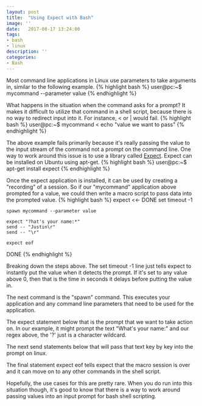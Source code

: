 ```yaml
---
layout: post
title:  "Using Expect with Bash"
image: ''
date:   2017-08-17 13:24:00
tags:
- bash
- linux
description: ''
categories:
- Bash 
---
```


Most command line applications in Linux use parameters to take arguments in, similar to the following example.
{% highlight bash %}
user@pc:~$ mycommand --parameter value
{% endhighlight %}

What happens in the situation when the command asks for a prompt? It makes it difficult to utilize that command in a shell script, because there is no way to redirect input into it. For instance, < or \| would fail.
{% highlight bash %}
user@pc:~$ mycommand < echo "value we want to pass"
{% endhighlight %}

The above example fails primarily because it's really passing the value to the input stream of the command not a prompt on the command line. One way to work around this issue is to use a library called [Expect](https://packages.ubuntu.com/search?keywords=expect). Expect can be installed on Ubuntu using apt-get.
{% highlight bash %}
user@pc:~$ apt-get install expect
{% endhighlight %}

Once the expect application is installed, it can be used by creating a "recording" of a session. So if our "mycommand" application above prompted for a value, we could then write a macro script to pass data into the prompted value.
{% highlight bash %}
expect <<- DONE
	set timeout -1

	spawn mycommand --parameter value

	expect "?hat's your name:*"
	send -- "Justin\r"
	send -- "\r"

	expect eof
DONE
{% endhighlight %}

Breaking down the steps above. The set timeout -1 line just tells expect to instantly put the value when it detects the prompt. If it's set to any value above 0, then that is the time in seconds it delays before putting the value in. 

The next command is the "spawn" command. This executes your application and any command line parameters that need to be used for the application. 

The expect statement below that is the prompt that we want to take action on. In our example, it might prompt the text "What's your name:" and our regex above, the '?' just is a character wildcard.

The next send statements below that will pass that text key by key into the prompt on linux. 

The final statement expect eof tells expect that the macro session is over and it can move on to any other commands in the shell script. 

Hopefully, the use cases for this are pretty rare. When you do run into this situation though, it's good to know that there is a way to work around passing values into an input prompt for bash shell scripting.
